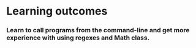 # Learning outcomes
### Learn to call programs from the command-line and get more experience with using regexes and Math class.
